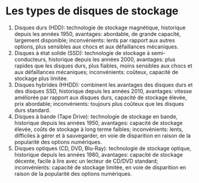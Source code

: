 # Les types de disques de stockage

1. Disques durs (HDD): technologie de stockage magnétique, historique depuis les années 1950, avantages: abordable, de grande capacité, largement disponible; inconvénients: lents par rapport aux autres options, plus sensibles aux chocs et aux défaillances mécaniques.
2. Disques à état solide (SSD): technologie de stockage à semi-conducteurs, historique depuis les années 2000, avantages: plus rapides que les disques durs, plus fiables, moins sensibles aux chocs et aux défaillances mécaniques; inconvénients: coûteux, capacité de stockage plus limitée.
3. Disques hybrides (HHDD): combinent les avantages des disques durs et des disques SSD, historique depuis les années 2010, avantages: vitesse améliorée par rapport aux disques durs, capacité de stockage élevée, prix abordable; inconvénients: toujours plus coûteux que les disques durs standard.
4. Disques à bande (Tape Drive): technologie de stockage en bande, historique depuis les années 1950, avantages: capacité de stockage élevée, coûts de stockage à long terme faibles; inconvénients: lents, difficiles à gérer et à sauvegarder, en voie de disparition en raison de la popularité des options numériques.
5. Disques optiques (CD, DVD, Blu-Ray): technologie de stockage optique, historique depuis les années 1980, avantages: capacité de stockage décente, facile à lire avec un lecteur de CD/DVD standard; inconvénients: capacité de stockage limitée, en voie de disparition en raison de la popularité des options numériques.

